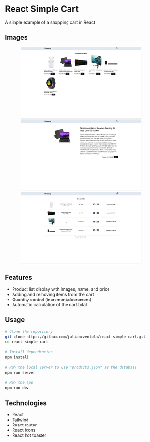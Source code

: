 # React Simple Cart

A simple example of a shopping cart in React

## Images

<div style="text-align:center;">
<img width="400px" src="https://github.com/julianoventola/react-simple-cart/blob/main/.github/images/home_page.png?raw=true">
<img width="400px" src="https://github.com/julianoventola/react-simple-cart/blob/main/.github/images/details_page.png?raw=true">
<img width="400px" src="https://github.com/julianoventola/react-simple-cart/blob/main/.github/images/cart_page.png?raw=true">
</div>

## Features

- Product list display with images, name, and price
- Adding and removing items from the cart
- Quantity control (increment/decrement)
- Automatic calculation of the cart total

## Usage

```bash
# Clone the repository
git clone https://github.com/julianoventola/react-simple-cart.git
cd react-simple-cart

# Install dependencies
npm install

# Run the local server to use "products.json" as the database
npm run server

# Run the app
npm run dev
```

## Technologies
- React
- Tailwind
- React router
- React icons
- React hot toaster